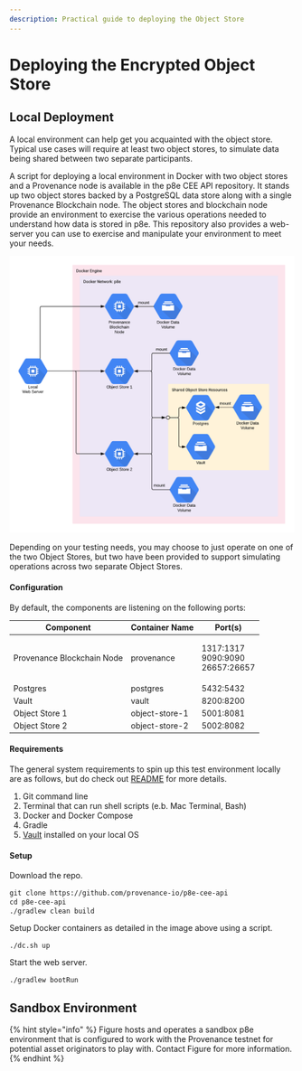 ```yaml
---
description: Practical guide to deploying the Object Store
---
```


# Deploying the Encrypted Object Store

## Local Deployment

A local environment can help get you acquainted with the object store. Typical use cases will require at least two object stores, to simulate data being shared between two separate participants.

A script for deploying a local environment in Docker with two object stores and a Provenance node is available in the p8e CEE API repository. It stands up two object stores backed by a PostgreSQL data store along with a single Provenance Blockchain node. The object stores and blockchain node provide an environment to exercise the various operations needed to understand how data is stored in p8e. This repository also provides a web-server you can use to exercise and manipulate your environment to meet your needs.

![Local Environment Setup](<../../../../.gitbook/assets/Post Close - Local Env Setup (6).png>)

Depending on your testing needs, you may choose to just operate on one of the two Object Stores, but two have been provided to support simulating operations across two separate Object Stores.

#### Configuration

By default, the components are listening on the following ports:

| Component                  | Container Name | Port(s)                                      |
| -------------------------- | -------------- | -------------------------------------------- |
| Provenance Blockchain Node | provenance     | <p>1317:1317<br>9090:9090<br>26657:26657</p> |
| Postgres                   | postgres       | 5432:5432                                    |
| Vault                      | vault          | 8200:8200                                    |
| Object Store 1             | object-store-1 | 5001:8081                                    |
| Object Store 2             | object-store-2 | 5002:8082                                    |

#### Requirements

The general system requirements to spin up this test environment locally are as follows, but do check out [README](https://github.com/provenance-io/p8e-cee-api) for more details.

1. Git command line
2. Terminal that can run shell scripts (e.b. Mac Terminal, Bash)
3. Docker and Docker Compose
4. Gradle
5. [Vault](https://www.vaultproject.io/docs/install) installed on your local OS

#### Setup

Download the repo.

```
git clone https://github.com/provenance-io/p8e-cee-api
cd p8e-cee-api
./gradlew clean build
```

Setup Docker containers as detailed in the image above using a script.&#x20;

```
./dc.sh up
```

Start the web server.

```
./gradlew bootRun  
```

## Sandbox Environment

{% hint style="info" %}
Figure hosts and operates a sandbox p8e environment that is configured to work with the Provenance testnet for potential asset originators to play with. Contact Figure for more information.
{% endhint %}
